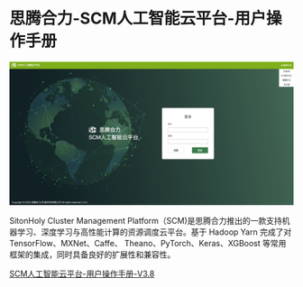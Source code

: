# 思腾合力-SCM人工智能云平台-用户操作手册

![logo](./docs/img/login-01.png)


SitonHoly Cluster Management Platform（SCM)是思腾合力推出的一款支持机器学习、深度学习与高性能计算的资源调度云平台。基于 Hadoop Yarn 完成了对 TensorFlow、MXNet、Caffe、 Theano、PyTorch、Keras、XGBoost 等常用框架的集成，同时具备良好的扩展性和兼容性。


[SCM人工智能云平台-用户操作手册-V3.8](.docs/v3.8/index.md)
